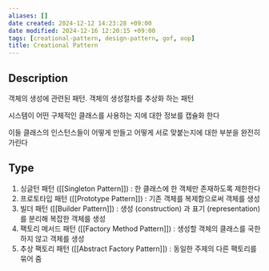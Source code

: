 ```yaml
---
aliases: []
date created: 2024-12-12 14:23:28 +09:00
date modified: 2024-12-16 12:20:15 +09:00
tags: [creational-pattern, design-pattern, gof, oop]
title: Creational Pattern
---
```


## Description

객체의 생성에 관련된 패턴. 객체의 생성절차를 추상화 하는 패턴

시스템이 어떤 구체적인 클래스를 사용하는 지에 대한 정보를 캡슐화 한다

이들 클래스의 인스턴스들이 어떻게 만들고 어떻게 서로 맞붙는지에 대한 부분을 완전히 가린다

## Type

1. 싱글턴 패턴 ([[Singleton Pattern]]) : 한 클래스에 한 객체만 존재하도록 제한한다
2. 프로토타입 패턴 ([[Prototype Pattern]]) : 기존 객체를 복제함으로써 객체를 생성
3. 빌더 패턴 ([[Builder Pattern]]) : 생성 (construction) 과 표기 (representation) 를 분리해 복잡한 객체를 생성
4. 팩토리 메서드 패턴 ([[Factory Method Pattern]]) : 생성할 객체의 클래스를 국한하지 않고 객체를 생성
5. 추상 팩토리 패턴 ([[Abstract Factory Pattern]]) : 동일한 주제의 다른 팩토리를 묶어 줌

